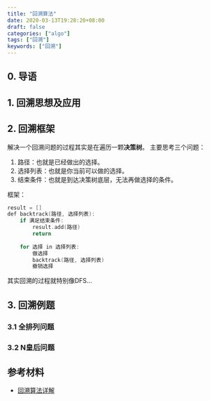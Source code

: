 ```yaml
---
title: "回溯算法"
date: 2020-03-13T19:28:20+08:00
draft: false
categories: ["algo"]
tags: ["回溯"]
keywords: ["回溯"]
---
```


## 0. 导语

## 1. 回溯思想及应用

## 2. 回溯框架

解决一个回溯问题的过程其实是在遍历一颗**决策树**。 主要思考三个问题：

1. 路径：也就是已经做出的选择。
2. 选择列表：也就是你当前可以做的选择。
3. 结束条件：也就是到达决策树底层，无法再做选择的条件。

框架：

```go
result = []
def backtrack(路径, 选择列表):
    if 满足结束条件:
        result.add(路径)
        return
    
    for 选择 in 选择列表:
        做选择
        backtrack(路径, 选择列表)
        撤销选择
```

其实回溯的过程就特别像DFS...

## 3. 回溯例题

### 3.1 全排列问题

### 3.2 N皇后问题



## 参考材料

- [回溯算法详解](https://leetcode-cn.com/problems/n-queens/solution/hui-su-suan-fa-xiang-jie-by-labuladong/)